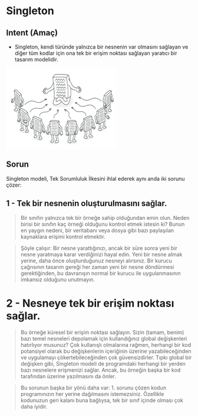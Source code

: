 # Singleton

## Intent (Amaç)

- Singleton, kendi türünde yalnızca bir nesnenin var olmasını sağlayan ve diğer tüm kodlar için ona tek bir erişim noktası sağlayan yaratıcı bir tasarım modelidir.

<img src="./RefactoringGuru/singleton.PNG" align="center" height="220" width="300" />

## Sorun 
Singleton modeli, Tek Sorumluluk İlkesini ihlal ederek aynı anda iki sorunu çözer:

## 1 - Tek bir nesnenin oluşturulmasını sağlar.

>Bir sınıfın yalnızca tek bir örneğe sahip olduğundan emin olun. 
>Neden birisi bir sınıfın kaç örneği olduğunu kontrol etmek istesin ki? 
>Bunun en yaygın nedeni, bir veritabanı veya dosya gibi bazı paylaşılan kaynaklara erişimi kontrol etmektir. 

>Şöyle çalışır: Bir nesne yarattığınızı, ancak bir süre sonra yeni bir nesne yaratmaya karar verdiğinizi hayal edin. Yeni bir nesne almak yerine, daha önce oluşturduğunuz nesneyi alırsınız. 
>Bir kurucu çağrısının tasarım gereği her zaman yeni bir nesne döndürmesi gerektiğinden, bu davranışın normal bir kurucu ile uygulanmasının imkansız olduğunu unutmayın.

# 2 - Nesneye tek bir erişim noktası sağlar.

> Bu örneğe küresel bir erişim noktası sağlayın. Sizin (tamam, benim) bazı temel nesneleri depolamak için kullandığınız global değişkenleri hatırlıyor musunuz? Çok kullanışlı olmalarına rağmen, herhangi bir kod potansiyel olarak bu değişkenlerin içeriğinin üzerine yazabileceğinden ve uygulamayı çökertebileceğinden çok güvensizdirler. 
>Tıpkı global bir değişken gibi, Singleton modeli de programdaki herhangi bir yerden bazı nesnelere erişmenizi sağlar. Ancak, bu örneğin başka bir kod tarafından üzerine yazılmasını da önler. 

>Bu sorunun başka bir yönü daha var: 1. sorunu çözen kodun programınızın her yerine dağılmasını istemezsiniz. Özellikle kodunuzun geri kalanı buna bağlıysa, tek bir sınıf içinde olması çok daha iyidir.